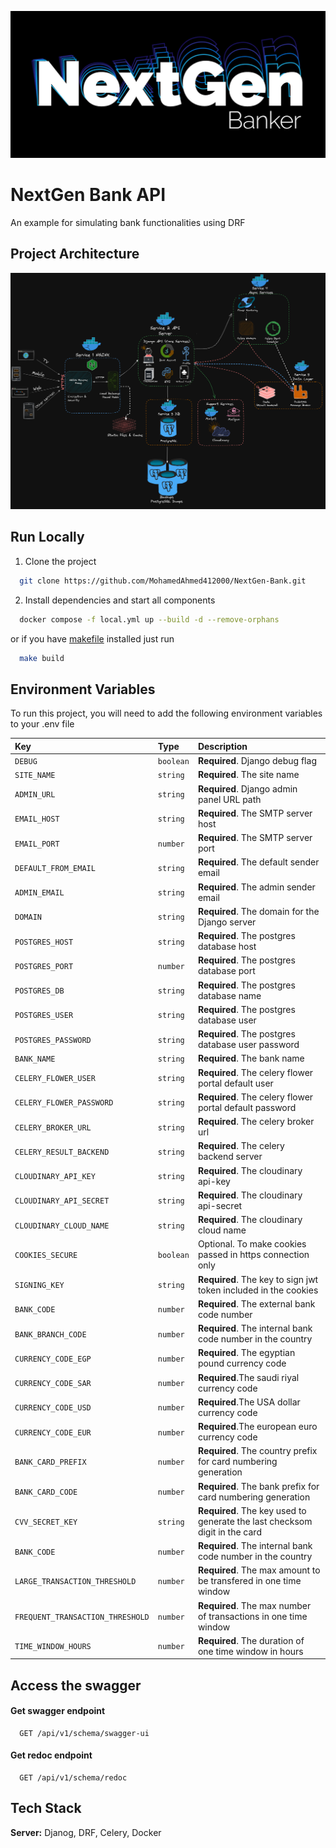 ![Logo](https://github.com/MohamedAhmed412000/NextGen-Bank/blob/main/NextGenLogo.jpg)


# NextGen Bank API

An example for simulating bank functionalities using DRF



## Project Architecture

![System Architecture](https://github.com/MohamedAhmed412000/NextGen-Bank/blob/main/System%20Architecture.png)


## Run Locally

1. Clone the project

```bash
  git clone https://github.com/MohamedAhmed412000/NextGen-Bank.git
```

2. Install dependencies and start all components

```bash
  docker compose -f local.yml up --build -d --remove-orphans
```

or if you have [makefile](https://opensource.com/article/18/8/what-how-makefile) installed just run

```bash
  make build
```


## Environment Variables

To run this project, you will need to add the following environment variables to your .env file

| Key       | Type     | Description                        |
| :-------- | :------- | :--------------------------------- |
| `DEBUG`   | `boolean`| **Required**. Django debug flag    |
| `SITE_NAME` | `string` | **Required**. The site name      |
| `ADMIN_URL` | `string` | **Required**. Django admin panel URL path |
| `EMAIL_HOST` | `string` | **Required**. The SMTP server host |
| `EMAIL_PORT` | `number` | **Required**. The SMTP server port |
| `DEFAULT_FROM_EMAIL` | `string` | **Required**. The default sender email |
| `ADMIN_EMAIL` | `string` | **Required**. The admin sender email |
| `DOMAIN` | `string` | **Required**. The domain for the Django server |
| `POSTGRES_HOST` | `string` | **Required**. The postgres database host |
| `POSTGRES_PORT` | `number` | **Required**. The postgres database port |
| `POSTGRES_DB` | `string` | **Required**. The postgres database name |
| `POSTGRES_USER` | `string` | **Required**. The postgres database user |
| `POSTGRES_PASSWORD` | `string` | **Required**. The postgres database user password |
| `BANK_NAME` | `string` | **Required**. The bank name |
| `CELERY_FLOWER_USER` | `string` | **Required**. The celery flower portal default user |
| `CELERY_FLOWER_PASSWORD` | `string` | **Required**. The celery flower portal default password |
| `CELERY_BROKER_URL` | `string` | **Required**. The celery broker url |
| `CELERY_RESULT_BACKEND` | `string` | **Required**. The celery backend server |
| `CLOUDINARY_API_KEY` | `string` | **Required**. The cloudinary api-key |
| `CLOUDINARY_API_SECRET` | `string` | **Required**. The cloudinary api-secret |
| `CLOUDINARY_CLOUD_NAME` | `string` | **Required**. The cloudinary cloud name |
| `COOKIES_SECURE` | `boolean` | Optional. To make cookies passed in https connection only |
| `SIGNING_KEY` | `string` | **Required**. The key to sign jwt token included in the cookies |
| `BANK_CODE` | `number` | **Required**. The external bank code number |
| `BANK_BRANCH_CODE` | `number` | **Required**. The internal bank code number in the country |
| `CURRENCY_CODE_EGP` | `number` | **Required**. The egyptian pound currency code |
| `CURRENCY_CODE_SAR` | `number` | **Required**.The saudi riyal currency code |
| `CURRENCY_CODE_USD` | `number` | **Required**.The USA dollar currency code |
| `CURRENCY_CODE_EUR` | `number` | **Required**.The european euro currency code |
| `BANK_CARD_PREFIX` | `number` | **Required**. The country prefix for card numbering generation |
| `BANK_CARD_CODE` | `number` | **Required**. The bank prefix for card numbering generation |
| `CVV_SECRET_KEY` | `string` | **Required**. The key used to generate the last checksom digit in the card |
| `BANK_CODE` | `number` | **Required**. The internal bank code number in the country |
| `LARGE_TRANSACTION_THRESHOLD` | `number` | **Required**. The max amount to be transfered in one time window |
| `FREQUENT_TRANSACTION_THRESHOLD` | `number` | **Required**. The max number of transactions in one time window |
| `TIME_WINDOW_HOURS` | `number` | **Required**. The duration of one time window in hours |





## Access the swagger

#### Get swagger endpoint

```http
  GET /api/v1/schema/swagger-ui
```

#### Get redoc endpoint

```http
  GET /api/v1/schema/redoc
```



## Tech Stack

**Server:** Djanog, DRF, Celery, Docker


